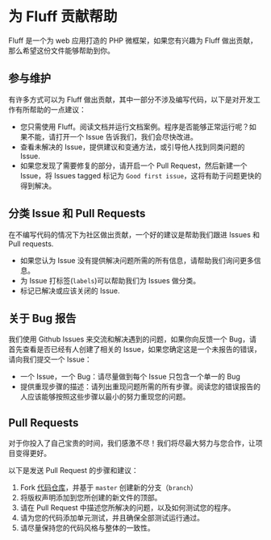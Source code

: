 # 为 Fluff 贡献帮助

Fluff 是一个为 web 应用打造的 PHP 微框架，如果您有兴趣为 Fluff 做出贡献，那么希望这份文件能够帮助到你。

## 参与维护
有许多方式可以为 Fluff 做出贡献，其中一部分不涉及编写代码，以下是对开发工作有所帮助的一点建议：
- 您只需使用 Fluff。阅读文档并运行文档案例。程序是否能够正常运行呢？如果不能，请打开一个 Issue 告诉我们，我们会尽快改进。
- 查看未解决的 Issue，提供建议和变通方法，或引导他人找到同类问题的 Issue.
- 如果您发现了需要修复的部分，请开启一个 Pull Request，然后新建一个 Issue，将 Issues tagged 标记为 `Good first issue`，这将有助于问题更快的得到解决。

## 分类 Issue 和 Pull Requests
在不编写代码的情况下为社区做出贡献，一个好的建议是帮助我们跟进 Issues 和 Pull requests.
- 如果您认为 Issue 没有提供解决问题所需的所有信息，请帮助我们询问更多信息。
- 为 Issue 打标签(`labels`)可以帮助我们为 Issues 做分类。
- 标记已解决或应该关闭的 Issue.

## 关于 Bug 报告
我们使用 Github Issues 来交流和解决遇到的问题，如果你向反馈一个 Bug，请首先查看是否已经有人创建了相关的 Issue，如果您确定这是一个未报告的错误，请向我们提交一个 Issue：
- 一个 Issue，一个 Bug：请尽量做到每个 Issue 只包含一个单一的 Bug
- 提供重现步骤的描述：请列出重现问题所需的所有步骤。阅读您的错误报告的人应该能够按照这些步骤以最小的努力重现您的问题。

## Pull Requests
对于你投入了自己宝贵的时间，我们感激不尽！我们将尽最大努力与您合作，让项目变得更好。

以下是发送 Pull Request 的步骤和建议：
1. Fork [代码仓库](https://github.com/constanze-standard/fluff)，并基于 `master` 创建新的分支（`branch`）
2. 将版权声明添加到您所创建的新文件的顶部。
3. 请在 Pull Request 中描述您所解决的问题，以及如何测试您的程序。
4. 请为您的代码添加单元测试，并且确保全部测试运行通过。
5. 请尽量保持您的代码风格与整体的一致性。
